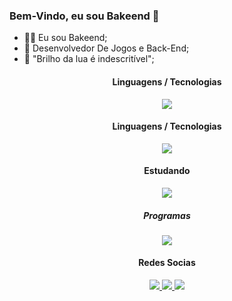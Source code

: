 ### Bem-Vindo, eu sou Bakeend 👋


- 👨‍💻 Eu sou Bakeend;
- 🌱 Desenvolvedor De Jogos e Back-End;
- 📠 "Brilho da lua é indescritível";


<h4 align="center">Linguagens / Tecnologias</h4>
<p align="center">
  <a href='https://skillicons.dev'>
    <img src='https://skillicons.dev/icons?i=cs,dotnet,lua,mysql'/>
  </a>

  <h4 align="center">Linguagens / Tecnologias</h4>
<p align="center">
  <a href='https://skillicons.dev'>
    <img src='https://skillicons.dev/icons?i=cs,dotnet,lua,mysql'/>
  </a>

  <h4 align="center">Estudando</h4>
<p align="center">
  <a href='https://skillicons.dev'>
    <img src='https://skillicons.dev/icons?i=powershell,python,ts'/>
  </a>
  
  
<h5 align="center">Programas</h4>
<p align="center">
  <a href='https://skillicons.dev'>
    <img src='https://skillicons.dev/icons?i=visualstudio,vscode,unity,godot'/>
  </a>
  

  
<h4 align="center">Redes Socias</h4>

<p align="center">
  <a
href='https://discord.gg/b2sZ4S4zQW'
target="_blank">
<img src='https://skillicons.dev/icons?i=discord'
  </a>
<!-- Divide the space -->
  <a
href='https://www.linkedin.com/in/cl%C3%A1udio-vin%C3%ADcius-7b30b6253'
target="_blank">
<img src='https://skillicons.dev/icons?i=linkedin'
<a
href='https://github.com/Bakeend'
target="_blank">
<img src="https://skillicons.dev/icons?i=github" />
  </a>
    
  </a>
    
</p>
 
</p>
<!-- <br><br/> 
<div align="center">
  <img src="https://github-readme-stats.vercel.app/api?hide_title=false&amp;hide_rank=false&amp;show_icons=true&amp;include_all_commits=true&amp;count_private=true&amp;disable_animations=false&amp;theme=dark&amp;locale=pt-br&amp;hide_border=true&amp;username=Bakeend" />
    <img src="https://github-readme-stats.vercel.app/api/top-langs/?hide_title=false&amp;hide_rank=false&amp;show_icons=true&amp;include_all_commits=true&amp;count_private=true&amp;disable_animations=false&amp;theme=dark&amp;locale=pt-br&amp;hide_border=true&amp;username=Bakeend" />
</div>

<br><br/>

</div>

</div>
-->

